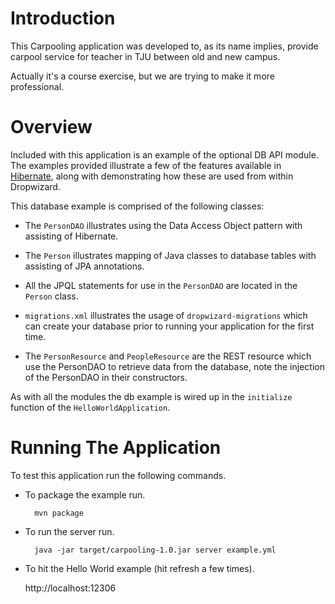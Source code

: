 # Introduction

This Carpooling application was developed to, as its name implies, provide carpool service for teacher in TJU between old and new campus.

Actually it's a course exercise, but we are trying to make it more professional.

# Overview

Included with this application is an example of the optional DB API module. The examples provided illustrate a few of
the features available in [Hibernate](http://hibernate.org/), along with demonstrating how these are used from within
Dropwizard.

This database example is comprised of the following classes:

* The `PersonDAO` illustrates using the Data Access Object pattern with assisting of Hibernate.

* The `Person` illustrates mapping of Java classes to database tables with assisting of JPA annotations.

* All the JPQL statements for use in the `PersonDAO` are located in the `Person` class.

* `migrations.xml` illustrates the usage of `dropwizard-migrations` which can create your database prior to running
your application for the first time.

* The `PersonResource` and `PeopleResource` are the REST resource which use the PersonDAO to retrieve data from the database, note the injection
of the PersonDAO in their constructors.

As with all the modules the db example is wired up in the `initialize` function of the `HelloWorldApplication`.

# Running The Application

To test this application run the following commands.

* To package the example run.

        mvn package

* To run the server run.

        java -jar target/carpooling-1.0.jar server example.yml

* To hit the Hello World example (hit refresh a few times).

	http://localhost:12306

